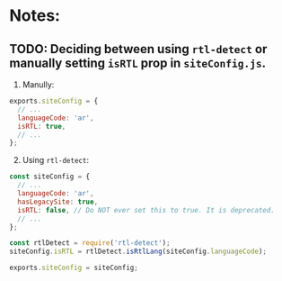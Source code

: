 # Notes:

## TODO: Deciding between using `rtl-detect` or manually setting `isRTL` prop in `siteConfig.js`.

1. Manully: 
```js
exports.siteConfig = {
  // ...
  languageCode: 'ar',
  isRTL: true,
  // ...
};
```

2. Using `rtl-detect`:
```js
const siteConfig = {
  // ...
  languageCode: 'ar',
  hasLegacySite: true,
  isRTL: false, // Do NOT ever set this to true. It is deprecated.
  // ...
};

const rtlDetect = require('rtl-detect');
siteConfig.isRTL = rtlDetect.isRtlLang(siteConfig.languageCode);

exports.siteConfig = siteConfig;
```



